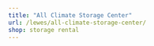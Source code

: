 ```yaml
---
title: "All Climate Storage Center"
url: /lewes/all-climate-storage-center/
shop: storage rental
---
```

